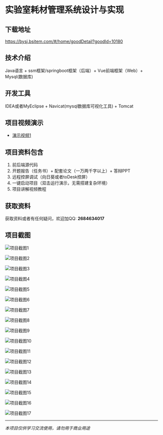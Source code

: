 # 实验室耗材管理系统设计与实现

## 下载地址
https://bysj.bsitem.com/#/home/goodDetail?goodId=10180

## 技术介绍
Java语言 + ssm框架/springboot框架（后端）+ Vue前端框架（Web）+ Mysql(数据库)

## 开发工具
IDEA或者MyEclipse + Navicat(mysql数据库可视化工具) + Tomcat

## 项目视频演示
- [演示视频1](https://graduation-images.oss-cn-beijing.aliyuncs.com/videos/828%E5%A5%97ssm%E5%BD%95%E5%83%8F/10180_ssm023%E5%AE%9E%E9%AA%8C%E5%AE%A4%E8%80%97%E6%9D%90%E7%AE%A1%E7%90%86%E7%B3%BB%E7%BB%9F%E8%AE%BE%E8%AE%A1%E4%B8%8E%E5%AE%9E%E7%8E%B0%E5%BD%95%E5%83%8F.mp4)

## 项目资料包含
1. 前后端源代码
2. 开题报告（任务书）+ 配套论文（一万两千字以上）+ 答辩PPT
3. 远程控屏调试（向日葵或者toDesk控屏）
4. 一键启动项目（双击运行演示，无需搭建复杂环境）
5. 项目讲解视频教程

## 获取资料
获取资料或者有任何疑问，欢迎加QQ: **2684634017**

## 项目截图
![项目截图1](https://graduation-images.oss-cn-beijing.aliyuncs.com/图片/10180/毕设论坛项目主图.jpg)

![项目截图2](https://graduation-images.oss-cn-beijing.aliyuncs.com/图片/10180/1.png)

![项目截图3](https://graduation-images.oss-cn-beijing.aliyuncs.com/图片/10180/2.png)

![项目截图4](https://graduation-images.oss-cn-beijing.aliyuncs.com/图片/10180/3.png)

![项目截图5](https://graduation-images.oss-cn-beijing.aliyuncs.com/图片/10180/4.png)

![项目截图6](https://graduation-images.oss-cn-beijing.aliyuncs.com/图片/10180/5.png)

![项目截图7](https://graduation-images.oss-cn-beijing.aliyuncs.com/图片/10180/6.png)

![项目截图8](https://graduation-images.oss-cn-beijing.aliyuncs.com/图片/10180/7.png)

![项目截图9](https://graduation-images.oss-cn-beijing.aliyuncs.com/图片/10180/8.png)

![项目截图10](https://graduation-images.oss-cn-beijing.aliyuncs.com/图片/10180/9.png)

![项目截图11](https://graduation-images.oss-cn-beijing.aliyuncs.com/图片/10180/10.png)

![项目截图12](https://graduation-images.oss-cn-beijing.aliyuncs.com/图片/10180/11.png)

![项目截图13](https://graduation-images.oss-cn-beijing.aliyuncs.com/图片/10180/12.png)

![项目截图14](https://graduation-images.oss-cn-beijing.aliyuncs.com/图片/10180/13.png)

![项目截图15](https://graduation-images.oss-cn-beijing.aliyuncs.com/图片/10180/14.png)

![项目截图16](https://graduation-images.oss-cn-beijing.aliyuncs.com/图片/10180/15.png)

![项目截图17](https://graduation-images.oss-cn-beijing.aliyuncs.com/图片/10180/16.png)

---
*本项目仅供学习交流使用，请勿用于商业用途*
